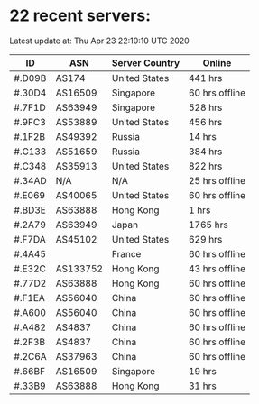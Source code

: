 # 22 recent servers:

Latest update at: Thu Apr 23 22:10:10 UTC 2020

| ID | ASN | Server Country | Online |
| -- | --- | -------------- | ------ |
| #.D09B | AS174 | United States | 441 hrs |
| #.30D4 | AS16509 | Singapore | 60 hrs offline |
| #.7F1D | AS63949 | Singapore | 528 hrs |
| #.9FC3 | AS53889 | United States | 456 hrs |
| #.1F2B | AS49392 | Russia | 14 hrs |
| #.C133 | AS51659 | Russia | 384 hrs |
| #.C348 | AS35913 | United States | 822 hrs |
| #.34AD | N/A | N/A | 25 hrs offline |
| #.E069 | AS40065 | United States | 60 hrs offline |
| #.BD3E | AS63888 | Hong Kong | 1 hrs |
| #.2A79 | AS63949 | Japan | 1765 hrs |
| #.F7DA | AS45102 | United States | 629 hrs |
| #.4A45 |  | France | 60 hrs offline |
| #.E32C | AS133752 | Hong Kong | 43 hrs offline |
| #.77D2 | AS63888 | Hong Kong | 60 hrs offline |
| #.F1EA | AS56040 | China | 60 hrs offline |
| #.A600 | AS56040 | China | 60 hrs offline |
| #.A482 | AS4837 | China | 60 hrs offline |
| #.2F3B | AS4837 | China | 60 hrs offline |
| #.2C6A | AS37963 | China | 60 hrs offline |
| #.66BF | AS16509 | Singapore | 19 hrs |
| #.33B9 | AS63888 | Hong Kong | 31 hrs |

